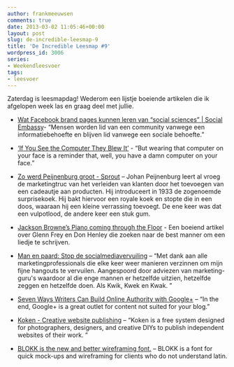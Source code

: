 ```yaml
---
author: frankmeeuwsen
comments: true
date: 2013-03-02 11:05:46+00:00
layout: post
slug: de-incredible-leesmap-9
title: 'De Incredible Leesmap #9'
wordpress_id: 3006
series:
- Weekendleesvoer
tags:
- leesvoer
---
```


Zaterdag is leesmapdag! Wederom een lijstje boeiende artikelen die ik afgelopen week las en graag deel met jullie.







  * [Wat Facebook brand pages kunnen leren van “social sciences” | Social Embassy](http://www.socialembassy.nl/wat-facebook-brand-pages-kunnen-leren-van-social-sciences/)- “Mensen worden lid van een community vanwege een informatiebehoefte en blijven lid vanwege een sociale behoefte.”



  * [‘If You See the Computer They Blew It’](http://notes.torrez.org/2013/02/if-you-see-the-computer-they-blew-it.html) - “But wearing that computer on your face is a reminder that, well, you have a damn computer on your face.”



  * [Zo werd Peijnenburg groot - Sprout](http://www.sprout.nl/373/68733/zo-werd-groot/zo-werd-peijnenburg-groot.html) – Johan Peijnenburg leert al vroeg de marketingtruc van het verleiden van klanten door het toevoegen van een cadeautje aan producten. Hij introduceert in 1933 de zogenoemde surprisekoek. Hij bakt hiervoor een royale koek en stopte die in een doos, waaraan hij een kleine verrassing toevoegt. De ene keer was dat een vulpotlood, de andere keer een stuk gum. 



  * [Jackson Browne’s Piano coming through the Floor](http://www.stevenpressfield.com/2013/02/jackson-brownes-piano-coming-through-the-floor/) - Een boeiend artikel over Glenn Frey en Don Henley die zoeken naar de best manner om een liedje te schrijven. 



  * [Man en paard: Stop de socialmediavervuiling](http://man-en-paard.blogspot.nl/2013/01/stop-de-socialmediavervuiling.html) – “Met dank aan alle marketingprofessionals die elke keer weer manieren verzinnen om mijn fijne hangouts te vervuilen. Aangespoord door adviezen van marketing-guru's waardoor al die enge mannen er hetzelfde uitzien, hetzelfde zeggen en hetzelfde doen. Als Kwik, Kwek en Kwak. ”



  * [Seven Ways Writers Can Build Online Authority with Google+](http://www.copyblogger.com/google-plus-authority/) – “In the end, Google+ is a great outlet for content not suited for your blog.”



  * [Koken - Creative website publishing](http://koken.me/) – “Koken is a free system designed for photographers, designers, and creative DIYs to publish independent websites of their work. ”



  * [BLOKK is the new and better wireframing font.](http://blokkfont.com/) – BLOKK is a font for quick mock-ups and wireframing for clients who do not understand latin. 



